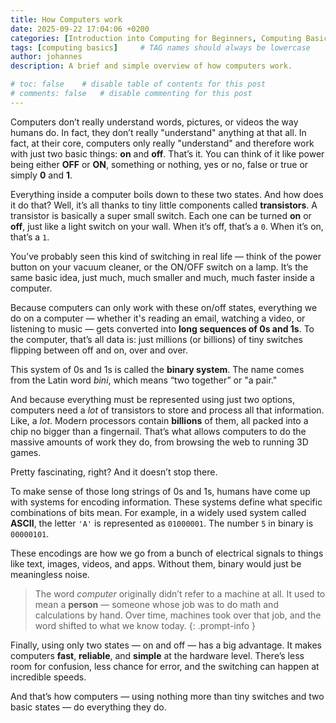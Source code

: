 ```yaml
---
title: How Computers work
date: 2025-09-22 17:04:06 +0200
categories: [Introduction into Computing for Beginners, Computing Basics]
tags: [computing basics]     # TAG names should always be lowercase
author: johannes
description: A brief and simple overview of how computers work.

# toc: false    # disable table of contents for this post
# comments: false   # disable commenting for this post
---
```


Computers don’t really understand words, pictures, or videos the way humans do. In fact, they don’t really "understand" anything at that all. In fact, at their core, computers only really "understand" and therefore work with just two basic things: **on** and **off**. That’s it. You can think of it like power being either **OFF** or **ON**, something or nothing, yes or no, false or true or simply **0** and **1**.

Everything inside a computer boils down to these two states. And how does it do that? Well, it’s all thanks to tiny little components called **transistors**. A transistor is basically a super small switch. Each one can be turned **on** or **off**, just like a light switch on your wall. When it’s off, that’s a `0`. When it’s on, that’s a `1`.

You’ve probably seen this kind of switching in real life — think of the power button on your vacuum cleaner, or the ON/OFF switch on a lamp. It’s the same basic idea, just much, much smaller and much, much faster inside a computer.

Because computers can only work with these on/off states, everything we do on a computer — whether it's reading an email, watching a video, or listening to music — gets converted into **long sequences of 0s and 1s**. To the computer, that’s all data is: just millions (or billions) of tiny switches flipping between off and on, over and over.

This system of 0s and 1s is called the **binary system**. The name comes from the Latin word *bini*, which means “two together” or "a pair."

And because everything must be represented using just two options, computers need a *lot* of transistors to store and process all that information. Like, a *lot*. Modern processors contain **billions** of them, all packed into a chip no bigger than a fingernail. That’s what allows computers to do the massive amounts of work they do, from browsing the web to running 3D games.

Pretty fascinating, right? And it doesn’t stop there.

To make sense of those long strings of 0s and 1s, humans have come up with systems for encoding information. These systems define what specific combinations of bits mean. For example, in a widely used system called **ASCII**, the letter `'A'` is represented as `01000001`. The number `5` in binary is `00000101`.

These encodings are how we go from a bunch of electrical signals to things like text, images, videos, and apps. Without them, binary would just be meaningless noise.

> The word *computer* originally didn’t refer to a machine at all. It used to mean a **person** — someone whose job was to do math and calculations by hand. Over time, machines took over that job, and the word shifted to what we know today.
{: .prompt-info }

Finally, using only two states — on and off — has a big advantage. It makes computers **fast**, **reliable**, and **simple** at the hardware level. There’s less room for confusion, less chance for error, and the switching can happen at incredible speeds.

And that’s how computers — using nothing more than tiny switches and two basic states — do everything they do.
